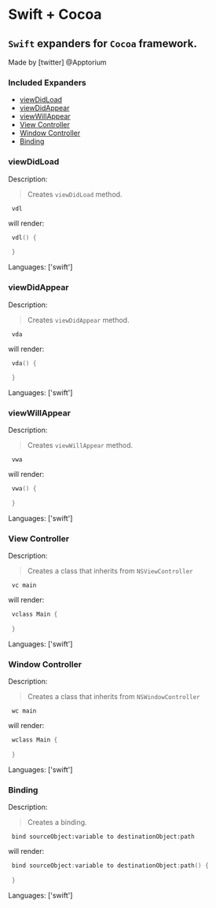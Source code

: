 # Swift + Cocoa

## `Swift` expanders for `Cocoa` framework.

Made by [twitter] @Apptorium

### Included Expanders

- [viewDidLoad](#viewdidload)
- [viewDidAppear](#viewdidappear)
- [viewWillAppear](#viewwillappear)
- [View Controller](#view-controller)
- [Window Controller](#window-controller)
- [Binding](#binding)

### viewDidLoad

Description:

> Creates `viewDidLoad` method.

` vdl`

will render:


```swift
 vdl() {
     
 }
```

Languages: ['swift']



### viewDidAppear

Description:

> Creates `viewDidAppear` method.

` vda`

will render:


```swift
 vda() {
     
 }
```

Languages: ['swift']



### viewWillAppear

Description:

> Creates `viewWillAppear` method.

` vwa`

will render:


```swift
 vwa() {
     
 }
```

Languages: ['swift']



### View Controller

Description:

> Creates a class that inherits from `NSViewController`

` vc main`

will render:


```swift
 vclass Main {
     
 }
```

Languages: ['swift']



### Window Controller

Description:

> Creates a class that inherits from `NSWindowController`

` wc main`

will render:


```swift
 wclass Main {
     
 }
```

Languages: ['swift']



### Binding

Description:

> Creates a binding.

` bind sourceObject:variable to destinationObject:path`

will render:


```swift
 bind sourceObject:variable to destinationObject:path() {
     
 }
```

Languages: ['swift']



